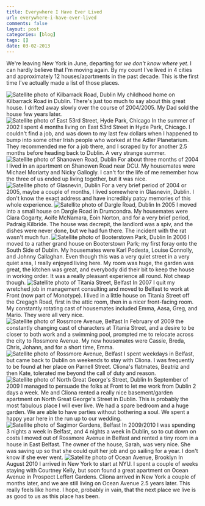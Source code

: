 ```yaml
---
title: Everywhere I Have Ever Lived
url: everywhere-i-have-ever-lived
comments: false
layout: post
categories: [blog]
tags: []
date: 03-02-2013
---
```

We're leaving New York in June, departing for *we don't know where yet*. I can hardly believe that I'm moving again. By my count I've lived in 4 cities and approximately 12 houses/apartments in the past decade. This is the first time I've actually made a list of those places.

<img src="http://farm9.staticflickr.com/8325/8436957984_60f1b30394_b_d.jpg" alt="Satellite photo of Kilbarrack Road, Dublin" class="fullwidth"/>
My childhood home on Kilbarrack Road in Dublin. There's just too much to say about this great house. I drifted away slowly over the course of 2004/2005. My Dad sold the house few years later.

<img src="http://farm9.staticflickr.com/8052/8436956268_39398a9b97_b_d.jpg" alt="Satellite photo of East 53rd Street, Hyde Park, Chicago" class="fullwidth"/>
In the summer of 2002 I spent 4 months living on East 53rd Street in Hyde Park, Chicago. I couldn't find a job, and was down to my last few dollars when I happened to bump into some other Irish people who worked at the Adler Planetarium. They recommended me for a job there, and I scraped by for another 2.5 months before heading back to Dublin. A very strange summer. 

<img src="http://farm9.staticflickr.com/8221/8436957516_7c215675b7_b_d.jpg" alt="Satellite photo of Shanowen Road, Dublin" class="fullwidth"/>
For about three months of 2004 I lived in an apartment on Shanowen Road near DCU. My housemates were Michael Moriarty and Nicky Gallogly. I can't for the life of me remember how the three of us ended up living together, but it was nice.

<img src="http://farm9.staticflickr.com/8237/8435872435_c071b5b63f_b_d.jpg" alt="Satellite photo of Glasnevin, Dublin" class="fullwidth"/>
For a very brief period of 2004 or 2005, maybe a couple of months, I lived somewhere in Glasnevin, Dublin. I don't know the exact address and have incredibly patcy memories of this whole experience.

<img src="http://farm9.staticflickr.com/8369/8435883069_b8b0abe50d_b_d.jpg" alt="Satellite photo of Dargle Road, Dublin" class="fullwidth"/>
In 2005 I moved into a small house on Dargle Road in Drumcondra.  My housemates were Ciara Gogarty, Aoife McNamara, Eoin Norton, and for a very brief period, Padraig Kilbride. The house was decrepit, the landlord was a spiv, and the dishes were never done, but we had fun there. The incident with the rat wasn't much fun.

<img src="http://farm9.staticflickr.com/8226/8435872221_606ab2c1ca_b_d.jpg" alt="Satellite photo of Booterstown Park, Dublin" class="fullwidth"/>
In 2006 I moved to a rather grand house on Booterstown Park; my first foray onto the South Side of Dublin. My housemates were Karl Podesta, Louise Connolly, and Johnny Callaghan. Even though this was a very quiet street in a very quiet area, I really enjoyed living here. My room was huge, the garden was great, the kitchen was great, and everybody did their bit to keep the house in working order. It was a really pleasant experience all round. Not cheap though.

<img src="http://farm9.staticflickr.com/8224/8435873423_1451725dee_b_d.jpg" alt="Satellite photo of Titania Street, Belfast" class="fullwidth"/>
In 2007 I quit my wretched job in management consulting and moved to Belfast to work at Front (now part of Monotype). I lived in a little house on Titania Street off the Cregagh Road, first in the attic room, then in a nicer front-facing room. My constantly rotating cast of housemates included Emma, Aasa, Greg, and Mario. They were all very nice.

<img src="http://farm9.staticflickr.com/8463/8435871471_3cb41c70e0_b_d.jpg" alt="Satellite photo of Rossmore Avenue, Belfast" class="fullwidth"/>
In February of 2009 the constantly changing cast of characters at Titania Street, and a desire to be closer to both work and a swimming pool, prompted me to relocate across the city to Rossmore Avenue. My new housemates were Cassie, Breda, Chris, Johann, and for a short time, Emma.

<img src="http://farm9.staticflickr.com/8075/8436971692_09286e4923_b_d.jpg" alt="Satellite photo of Rossmore Avenue, Belfast" class="fullwidth"/>
I spent weekdays in Belfast, but came back to Dublin on weekends to stay with Cliona. I was frequently to be found at her place on Parnell Street. Cliona's flatmates, Beatriz and then Kate, tolerated me beyond the call of duty and reason.

<img src="http://farm9.staticflickr.com/8502/8435871615_d9a2009481_b_d.jpg" alt="Satellite photo of North Great George's Street, Dublin" class="fullwidth"/>
In September of 2009 I managed to persuade the folks at Front to let me work from Dublin 2 days a week. Me and Cliona rented a really nice basement/garden apartment on North Great George's Street in Dublin. This is probably the most fabulous place I will ever live. We had a spare bedroom and a huge garden. We are able to have parties without bothering a soul. We spent a happy year here in the run up to our wedding.

<img src="http://farm9.staticflickr.com/8080/8436957678_23eb4605cc_b_d.jpg" alt="Satellite photo of Sagimor Gardens, Belfast" class="fullwidth"/>
In 2009/2010 I was spending 3 nights a week in Belfast, and 4 nights a week in Dublin, so to cut down on costs I moved out of Rossmore Avenue in Belfast and rented a tiny room in a house in East Belfast. The owner of the house, Sarah, was very nice. She was saving up so that she could quit her job and go sailing for a year. I don't know if she ever went.  

<img src="http://farm9.staticflickr.com/8093/8435873717_e92f8a68e3_b_d.jpg" alt="Satellite photo of Ocean Avenue, Brooklyn" class="fullwidth"/>
In August 2010 I arrived in New York to start at NYU. I spent a couple of weeks staying with Courtney Kelly, but soon found a great apartment on Ocean Avenue in Prospect Leffert Gardens. Cliona arrived in New York a couple of months later, and we are still living on Ocean Avenue 2.5 years later. This really feels like home. I hope, probably in vain, that the next place we live is as good to us as this place has been.